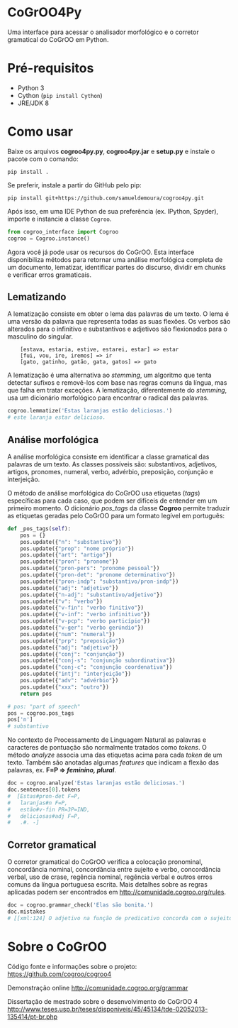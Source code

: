 # CoGrOO4Py
Uma interface para acessar o analisador morfológico e o corretor gramatical do CoGrOO em Python.

# Pré-requisitos
 - Python 3
 - Cython (`pip install Cython`)
 - JRE/JDK 8

# Como usar
Baixe os arquivos **cogroo4py.py**, **cogroo4py.jar** e **setup.py** e instale o pacote com o comando:

```
pip install .
```

Se preferir, instale a partir do GitHub pelo pip:

```
pip install git+https://github.com/samueldemoura/cogroo4py.git
```

Após isso, em uma IDE Python de sua preferência (ex. IPython, Spyder), importe e instancie a classe `Cogroo`.

```python
from cogroo_interface import Cogroo
cogroo = Cogroo.instance()
```

Agora você já pode usar os recursos do CoGrOO. Esta interface disponibiliza métodos para retornar uma análise morfológica completa de um documento, lematizar, identificar partes do discurso, dividir em chunks e verificar erros gramaticais.

## Lematizando
A lematização consiste em obter o lema das palavras de um texto. O lema é uma versão da palavra que representa todas as suas flexões. Os verbos são alterados para o infinitivo e substantivos e adjetivos são flexionados para o masculino do singular.

		[estava, estaria, estive, estarei, estar] => estar
		[fui, vou, ire, iremos] => ir
		[gato, gatinho, gatão, gata, gatos] => gato

A lematização é uma alternativa ao *stemming*, um algoritmo que tenta detectar sufixos e removê-los com base nas regras comuns da língua, mas que falha em tratar exceções. A lematização, diferentemente do *stemming*, usa um dicionário morfológico para encontrar o radical das palavras.

```python
cogroo.lemmatize('Estas laranjas estão deliciosas.')
# este laranja estar delicioso.
```

## Análise morfológica
A análise morfológica consiste em identificar a classe gramatical das palavras de um texto. As classes possíveis são: substantivos, adjetivos, artigos, pronomes, numeral, verbo, advérbio, preposição, conjunção e interjeição.

O método de análise morfológica do CoGrOO usa etiquetas (*tags*) específicas para cada caso, que podem ser difíceis de entender em um primeiro momento. O dicionário *pos_tags* da classe **Cogroo** permite traduzir as etiquetas geradas pelo CoGrOO para um formato legível em português:

```python
def _pos_tags(self):
    pos = {}
    pos.update({"n": "substantivo"})
    pos.update({"prop": "nome próprio"})
    pos.update({"art": "artigo"})
    pos.update({"pron": "pronome"})
    pos.update({"pron-pers": "pronome pessoal"})
    pos.update({"pron-det": "pronome determinativo"})
    pos.update({"pron-indp": "substantivo/pron-indp"})
    pos.update({"adj": "adjetivo"})
    pos.update({"n-adj": "substantivo/adjetivo"})
    pos.update({"v": "verbo"})
    pos.update({"v-fin": "verbo finitivo"})
    pos.update({"v-inf": "verbo infinitivo"})
    pos.update({"v-pcp": "verbo particípio"})
    pos.update({"v-ger": "verbo gerúndio"})
    pos.update({"num": "numeral"})
    pos.update({"prp": "preposição"})
    pos.update({"adj": "adjetivo"})
    pos.update({"conj": "conjunção"})
    pos.update({"conj-s": "conjunção subordinativa"})
    pos.update({"conj-c": "conjunção coordenativa"})
    pos.update({"intj": "interjeição"})
    pos.update({"adv": "advérbio"})
    pos.update({"xxx": "outro"})
    return pos

# pos: "part of speech"
pos = cogroo.pos_tags
pos['n']
# substantivo
```

No contexto de Processamento de Linguagem Natural as palavras e caracteres de pontuação são normalmente tratados como *tokens*. O método *analyze* associa uma das etiquetas acima para cada *token* de um texto. Também são anotadas algumas *features* que indicam a flexão das palavras, ex. **F=P => *feminino, plural***.

```python
doc = cogroo.analyze('Estas laranjas estão deliciosas.')
doc.sentences[0].tokens
#  [Estas#pron-det F=P,
#   laranjas#n F=P,
#   estão#v-fin PR=3P=IND,
#   deliciosas#adj F=P,
#   .#. -]
 ```

## Corretor gramatical
O corretor gramatical do CoGrOO verifica a colocação pronominal, concordância nominal, concordância entre sujeito e verbo, concordância verbal, uso de crase, regência nominal, regência verbal e outros erros comuns da língua portuguesa escrita. Mais detalhes sobre as regras aplicadas podem ser encontrados em http://comunidade.cogroo.org/rules.

```python
doc = cogroo.grammar_check('Elas são bonita.')
doc.mistakes
# [[xml:124] O adjetivo na função de predicativo concorda com o sujeito.]
```

# Sobre o CoGrOO
Código fonte e informações sobre o projeto:
https://github.com/cogroo/cogroo4

Demonstração online
http://comunidade.cogroo.org/grammar

Dissertação de mestrado sobre o desenvolvimento do CoGrOO 4
http://www.teses.usp.br/teses/disponiveis/45/45134/tde-02052013-135414/pt-br.php
